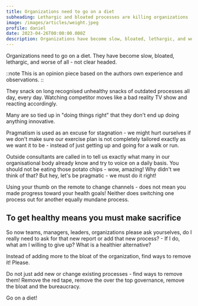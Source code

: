 ```yaml
---
title: Organizations need to go on a diet
subheading: Lethargic and bloated processes are killing organizations
image: /images/articles/weight.jpeg
profile: daniel
date: 2023-04-26T00:00:00.000Z
description: Organizations have become slow, bloated, lethargic, and worse of all - not clear headed.
---
```


Organizations need to go on a diet. They have become slow, bloated, lethargic, and worse of all - not clear headed.

::note
This is an opinion piece based on the authors own experience and observations.
::

They snack on long recognised unhealthy snacks of outdated processes all day, every day. Watching competitor moves like a bad reality TV show and reacting accordingly.

Many are so tied up in "doing things right" that they don't end up doing anything innovative.

Pragmatism is used as an excuse for stagnation - we might hurt ourselves if we don't make sure our exercise plan is not completely tailored exactly as we want it to be - instead of just getting up and going for a walk or run.

Outside consultants are called in to tell us exactly what many in our organisational body already know and try to voice on a daily basis. You should not be eating those potato chips - wow, amazing! Why didn't we think of that? But hey, let's be pragmatic - we must do it right!

Using your thumb on the remote to change channels - does not mean you made progress toward your health goals! Neither does switching one process out for another equally mundane process.

## To get healthy means you must make sacrifice

So now teams, managers, leaders, organizations please ask yourselves, do I really need to ask for that new report or add that new process? - If I do, what am I willing to give up? What is a healthier alternative?

Instead of adding more to the bloat of the organization, find ways to remove it! Please.

Do not just add new or change existing processes - find ways to remove them! Remove the red tape, remove the over the top governance, remove the bloat and the bureaucracy.

Go on a diet!
